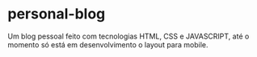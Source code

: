 # personal-blog
Um blog pessoal feito com tecnologias HTML, CSS e JAVASCRIPT, até o momento só está em desenvolvimento o layout para mobile.
